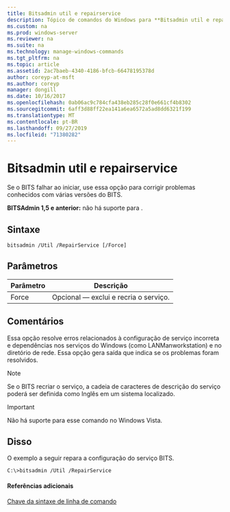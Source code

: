 ```yaml
---
title: Bitsadmin util e repairservice
description: Tópico de comandos do Windows para **Bitsadmin util e repairservice** -Command usado para corrigir problemas conhecidos com várias versões do serviço bits.
ms.custom: na
ms.prod: windows-server
ms.reviewer: na
ms.suite: na
ms.technology: manage-windows-commands
ms.tgt_pltfrm: na
ms.topic: article
ms.assetid: 2ac7baeb-4340-4186-bfcb-66478195378d
author: coreyp-at-msft
ms.author: coreyp
manager: dongill
ms.date: 10/16/2017
ms.openlocfilehash: 0ab06ac9c784cfa438eb285c28f0e661cf4b8302
ms.sourcegitcommit: 6aff3d88ff22ea141a6ea6572a5ad8dd6321f199
ms.translationtype: MT
ms.contentlocale: pt-BR
ms.lasthandoff: 09/27/2019
ms.locfileid: "71380282"
---
```

# <a name="bitsadmin-util-and-repairservice"></a>Bitsadmin util e repairservice

Se o BITS falhar ao iniciar, use essa opção para corrigir problemas conhecidos com várias versões do BITS.

**BITSAdmin 1,5 e anterior:** não há suporte para .

## <a name="syntax"></a>Sintaxe

```
bitsadmin /Util /RepairService [/Force]
```

## <a name="parameters"></a>Parâmetros

|Parâmetro|Descrição|
|---------|-----------|
|Force|Opcional — exclui e recria o serviço.|

## <a name="remarks"></a>Comentários

Essa opção resolve erros relacionados à configuração de serviço incorreta e dependências nos serviços do Windows (como LANManworkstation) e no diretório de rede. Essa opção gera saída que indica se os problemas foram resolvidos.

> [!NOTE]
> Se o BITS recriar o serviço, a cadeia de caracteres de descrição do serviço poderá ser definida como Inglês em um sistema localizado.

> [!IMPORTANT]
> Não há suporte para esse comando no Windows Vista.

## <a name="BKMK_examples"></a>Disso

O exemplo a seguir repara a configuração do serviço BITS.
```
C:\>bitsadmin /Util /RepairService
```

#### <a name="additional-references"></a>Referências adicionais

[Chave da sintaxe de linha de comando](command-line-syntax-key.md)